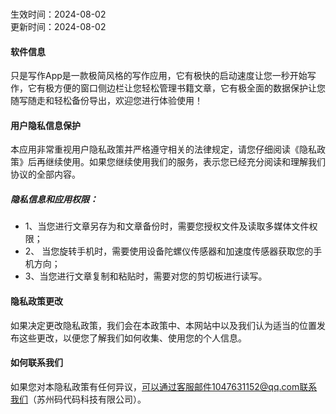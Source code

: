 ### 

生效时间：2024-08-02   
更新时间：2024-08-02

#### 软件信息

只是写作App是一款极简风格的写作应用，它有极快的启动速度让您一秒开始写作，它有极方便的窗口侧边栏让您轻松管理书籍文章，它有极全面的数据保护让您随写随走和轻松备份导出，欢迎您进行体验使用！

#### 用户隐私信息保护

本应用非常重视用户隐私政策并严格遵守相关的法律规定，请您仔细阅读《隐私政策》后再继续使用。如果您继续使用我们的服务，表示您已经充分阅读和理解我们协议的全部内容。

##### 隐私信息和应用权限：

* 1、当您进行文章另存为和文章备份时，需要您授权文件及读取多媒体文件权限；
* 2、 当您旋转手机时，需要使用设备陀螺仪传感器和加速度传感器获取您的手机方向；
* 3、当您进行文章复制和粘贴时，需要对您的剪切板进行读写。

#### 隐私政策更改

如果决定更改隐私政策，我们会在本政策中、本网站中以及我们认为适当的位置发布这些更改，以便您了解我们如何收集、使用您的个人信息。

#### 如何联系我们

如果您对本隐私政策有任何异议，可以通过客服邮件1047631152@qq.com联系我们（苏州码代码科技有限公司）。
